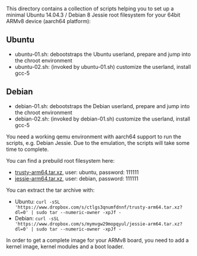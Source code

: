 This directory contains a collection of scripts helping you to set up a minimal Ubuntu 14.04.3 / Debian 8 Jessie 
root filesystem for your 64bit ARMv8 device (aarch64 platform): 

## Ubuntu
 - ubuntu-01.sh: debootstraps the Ubuntu userland, prepare and jump into the chroot environment
 - ubuntu-02.sh: (invoked by ubuntu-01.sh) customize the userland, install gcc-5

## Debian
 - debian-01.sh: debootstraps the Debian userland, prepare and jump into the chroot environment
 - debian-02.sh: (invoked by debian-01.sh) customize the userland, install gcc-5

You need a working qemu environment with aarch64 support to run the scripts, e.g. Debian Jessie. Due to the emulation, 
the scripts will take some time to complete. 

You can find a prebuild root filesystem here:
 - [trusty-arm64.tar.xz](https://www.dropbox.com/s/ctlgs3qnumfdnnf/trusty-arm64.tar.xz?dl=0), user: ubuntu, password: 111111
 - [jessie-arm64.tar.xz](https://www.dropbox.com/s/mymvgw29mopqyul/jessie-arm64.tar.xz?dl=0), user: debian, password: 111111

You can extract the tar archive with:
 - Ubuntu: `curl -sSL 'https://www.dropbox.com/s/ctlgs3qnumfdnnf/trusty-arm64.tar.xz?dl=0' | sudo tar --numeric-owner -xpJf -`
 - Debian: `curl -sSL 'https://www.dropbox.com/s/mymvgw29mopqyul/jessie-arm64.tar.xz?dl=0' | sudo tar --numeric-owner -xpJf -`
 
In order to get a complete image for your ARMv8 board, you need to add a kernel image, kernel modules and a boot loader. 
